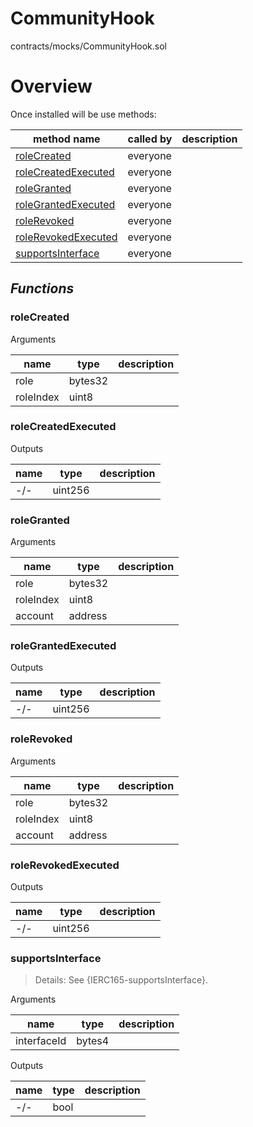 # CommunityHook

contracts/mocks/CommunityHook.sol

# Overview

Once installed will be use methods:

| **method name** | **called by** | **description** |
|-|-|-|
|<a href="#rolecreated">roleCreated</a>|everyone||
|<a href="#rolecreatedexecuted">roleCreatedExecuted</a>|everyone||
|<a href="#rolegranted">roleGranted</a>|everyone||
|<a href="#rolegrantedexecuted">roleGrantedExecuted</a>|everyone||
|<a href="#rolerevoked">roleRevoked</a>|everyone||
|<a href="#rolerevokedexecuted">roleRevokedExecuted</a>|everyone||
|<a href="#supportsinterface">supportsInterface</a>|everyone||
## *Functions*
### roleCreated

Arguments

| **name** | **type** | **description** |
|-|-|-|
| role | bytes32 |  |
| roleIndex | uint8 |  |



### roleCreatedExecuted

Outputs

| **name** | **type** | **description** |
|-|-|-|
| -/- | uint256 |  |



### roleGranted

Arguments

| **name** | **type** | **description** |
|-|-|-|
| role | bytes32 |  |
| roleIndex | uint8 |  |
| account | address |  |



### roleGrantedExecuted

Outputs

| **name** | **type** | **description** |
|-|-|-|
| -/- | uint256 |  |



### roleRevoked

Arguments

| **name** | **type** | **description** |
|-|-|-|
| role | bytes32 |  |
| roleIndex | uint8 |  |
| account | address |  |



### roleRevokedExecuted

Outputs

| **name** | **type** | **description** |
|-|-|-|
| -/- | uint256 |  |



### supportsInterface

> Details: See {IERC165-supportsInterface}.

Arguments

| **name** | **type** | **description** |
|-|-|-|
| interfaceId | bytes4 |  |

Outputs

| **name** | **type** | **description** |
|-|-|-|
| -/- | bool |  |


